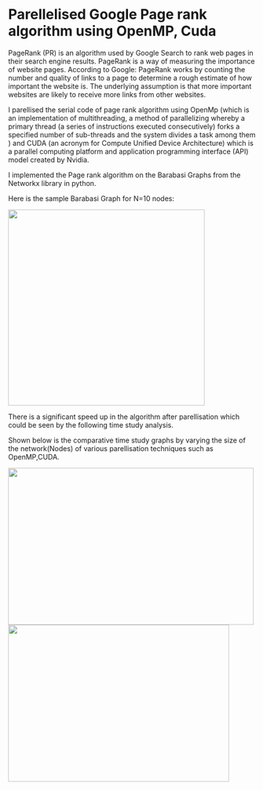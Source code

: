 # Parellelised Google Page rank algorithm using OpenMP, Cuda

PageRank (PR) is an algorithm used by Google Search to rank web pages in their search engine results. PageRank is a way of measuring the importance of website pages. According to Google:
PageRank works by counting the number and quality of links to a page to determine a rough estimate of how important the website is. The underlying assumption is that more important websites are likely to receive more links from other websites.

I parellised the serial code of page rank algorithm using OpenMp (which is an implementation of multithreading, a method of parallelizing whereby a primary thread (a series of instructions executed consecutively) forks a specified number of sub-threads and the system divides a task among them ) and CUDA (an acronym for Compute Unified Device Architecture) which is a parallel computing platform and application programming interface (API) model created by Nvidia.


I implemented the Page rank algorithm on the Barabasi Graphs from the Networkx library in python.

Here is the sample Barabasi Graph for N=10 nodes:

<img src="https://user-images.githubusercontent.com/82596857/123515741-5564e680-d6b6-11eb-86de-9d183f4110e4.png" width="400" >



There is a significant speed up in the algorithm after parellisation which could be seen by the following time study analysis.

Shown below is the comparative time study graphs by varying the size of the network(Nodes) of various parellisation techniques such as OpenMP,CUDA.

<img src="https://user-images.githubusercontent.com/82596857/123517976-85fe4d80-d6c1-11eb-87c2-930079688a0b.png" width="500" height="320"/> <img src="https://user-images.githubusercontent.com/82596857/123517995-9dd5d180-d6c1-11eb-964e-180951545c94.png" width="450" height="320"/> 
